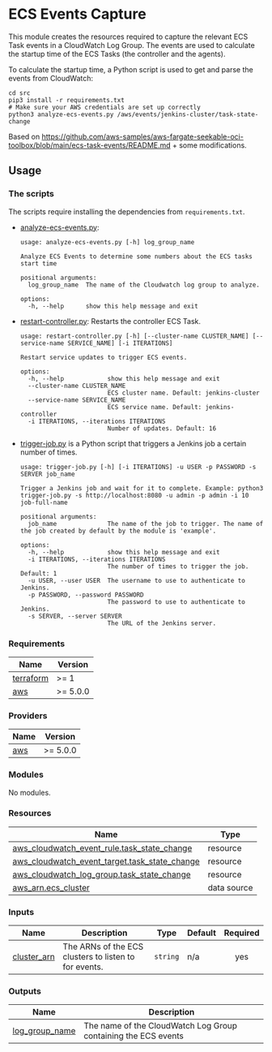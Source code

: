 # ECS Events Capture

This module creates the resources required to capture the relevant ECS Task events in a CloudWatch Log Group. The events
are used to calculate the startup time of the ECS Tasks (the controller and the agents).

To calculate the startup time, a Python script is used to get and parse the events from CloudWatch:

```shell
cd src
pip3 install -r requirements.txt
# Make sure your AWS credentials are set up correctly
python3 analyze-ecs-events.py /aws/events/jenkins-cluster/task-state-change
```

Based on https://github.com/aws-samples/aws-fargate-seekable-oci-toolbox/blob/main/ecs-task-events/README.md + some
modifications.

## Usage

### The scripts

The scripts require installing the dependencies from `requirements.txt`.

- [analyze-ecs-events.py](src/analyze-ecs-events.py):
    ```
    usage: analyze-ecs-events.py [-h] log_group_name
    
    Analyze ECS Events to determine some numbers about the ECS tasks start time
    
    positional arguments:
      log_group_name  The name of the Cloudwatch log group to analyze.
    
    options:
      -h, --help      show this help message and exit
    ```
- [restart-controller.py](src/restart-controller.py): Restarts the controller ECS Task.
    ```
    usage: restart-controller.py [-h] [--cluster-name CLUSTER_NAME] [--service-name SERVICE_NAME] [-i ITERATIONS]
    
    Restart service updates to trigger ECS events.
    
    options:
      -h, --help            show this help message and exit
      --cluster-name CLUSTER_NAME
                            ECS cluster name. Default: jenkins-cluster
      --service-name SERVICE_NAME
                            ECS service name. Default: jenkins-controller
      -i ITERATIONS, --iterations ITERATIONS
                            Number of updates. Default: 16
    ```
- [trigger-job.py](src/trigger-job.py) is a Python script that triggers a Jenkins job a certain number of times.
    ```
    usage: trigger-job.py [-h] [-i ITERATIONS] -u USER -p PASSWORD -s SERVER job_name
    
    Trigger a Jenkins job and wait for it to complete. Example: python3 trigger-job.py -s http://localhost:8080 -u admin -p admin -i 10 job-full-name
    
    positional arguments:
      job_name              The name of the job to trigger. The name of the job created by default by the module is 'example'.
    
    options:
      -h, --help            show this help message and exit
      -i ITERATIONS, --iterations ITERATIONS
                            The number of times to trigger the job. Default: 1
      -u USER, --user USER  The username to use to authenticate to Jenkins.
      -p PASSWORD, --password PASSWORD
                            The password to use to authenticate to Jenkins.
      -s SERVER, --server SERVER
                            The URL of the Jenkins server.
    ```

<!-- BEGINNING OF PRE-COMMIT-TERRAFORM DOCS HOOK -->
### Requirements

| Name | Version |
|------|---------|
| <a name="requirement_terraform"></a> [terraform](#requirement\_terraform) | >= 1 |
| <a name="requirement_aws"></a> [aws](#requirement\_aws) | >= 5.0.0 |

### Providers

| Name | Version |
|------|---------|
| <a name="provider_aws"></a> [aws](#provider\_aws) | >= 5.0.0 |

### Modules

No modules.

### Resources

| Name | Type |
|------|------|
| [aws_cloudwatch_event_rule.task_state_change](https://registry.terraform.io/providers/hashicorp/aws/latest/docs/resources/cloudwatch_event_rule) | resource |
| [aws_cloudwatch_event_target.task_state_change](https://registry.terraform.io/providers/hashicorp/aws/latest/docs/resources/cloudwatch_event_target) | resource |
| [aws_cloudwatch_log_group.task_state_change](https://registry.terraform.io/providers/hashicorp/aws/latest/docs/resources/cloudwatch_log_group) | resource |
| [aws_arn.ecs_cluster](https://registry.terraform.io/providers/hashicorp/aws/latest/docs/data-sources/arn) | data source |

### Inputs

| Name | Description | Type | Default | Required |
|------|-------------|------|---------|:--------:|
| <a name="input_cluster_arn"></a> [cluster\_arn](#input\_cluster\_arn) | The ARNs of the ECS clusters to listen to for events. | `string` | n/a | yes |

### Outputs

| Name | Description |
|------|-------------|
| <a name="output_log_group_name"></a> [log\_group\_name](#output\_log\_group\_name) | The name of the CloudWatch Log Group containing the ECS events |
<!-- END OF PRE-COMMIT-TERRAFORM DOCS HOOK -->